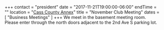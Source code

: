 +++
contact = "president"
date = "2017-11-21T19:00:00-06:00"
endTime = ""
location = "[Cass County Annex](/places/cass-county-annex/)"
title = "November Club Meeting"
dates = [ "Business Meetings" ]
+++
We meet in the basement meeting room. Please enter through the north
doors adjacent to the 2nd Ave S parking lot.

